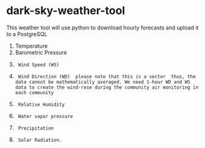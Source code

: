 # dark-sky-weather-tool
This weather tool will use python to download hourly forecasts and upload it to a PostgreSQL
1) Temperature
2) Barometric Pressure
3)      Wind Speed (WS)
4)      Wind Direction (WD)  please note that this is a vector  thus, the data cannot be mathematically averaged. We need 1-hour WD and WS data to create the wind-rose during the community air monitoring in each community
5)      Relative Humidity
6)      Water vapor pressure
7)      Precipitation
8)      Solar Radiation.
